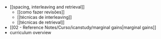 - [[spacing, interleaving and retrieval]]
	- [[como fazer revisões]]
	- [[técnicas de interleaving]]
	- [[técnicas de retrieval]]
- [[02 - Reference Notes/Curso/icanstudy/marginal gains|marginal gains]]
- curriculum overview